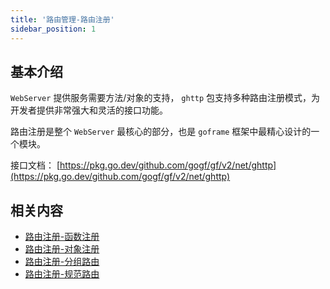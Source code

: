 ```yaml
---
title: '路由管理-路由注册'
sidebar_position: 1
---
```


## 基本介绍

`WebServer` 提供服务需要方法/对象的支持， `ghttp` 包支持多种路由注册模式，为开发者提供非常强大和灵活的接口功能。

路由注册是整个 `WebServer` 最核心的部分，也是 `goframe` 框架中最精心设计的一个模块。

接口文档： [https://pkg.go.dev/github.com/gogf/gf/v2/net/ghttp](https://pkg.go.dev/github.com/gogf/gf/v2/net/ghttp)

## 相关内容

- [路由注册-函数注册](output/goframe-v2.2-md/WEB服务开发/路由管理/路由管理-路由注册/路由注册-函数注册)
- [路由注册-对象注册](output/goframe-v2.2-md/WEB服务开发/路由管理/路由管理-路由注册/路由注册-对象注册)
- [路由注册-分组路由](output/goframe-v2.2-md/WEB服务开发/路由管理/路由管理-路由注册/路由注册-分组路由)
- [路由注册-规范路由](output/goframe-v2.2-md/WEB服务开发/路由管理/路由管理-路由注册/路由注册-规范路由)